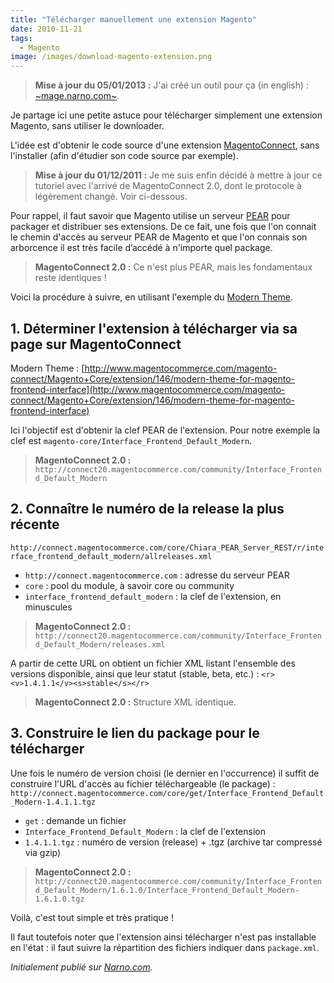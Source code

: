 ```yaml
---
title: "Télécharger manuellement une extension Magento"
date: 2010-11-21
tags:
  - Magento
image: /images/download-magento-extension.png
---
```


> **Mise à jour du 05/01/2013 :** J'ai créé un outil pour ça (in english) : [~mage.narno.com~](http://mage.narno.com).

Je partage ici une petite astuce pour télécharger simplement une extension Magento, sans utiliser le downloader.

L'idée est d'obtenir le code source d'une extension [MagentoConnect](http://www.magentocommerce.com/magento-connect), sans l'installer (afin d'étudier son code source par exemple).

<!-- excerpt -->

> **Mise à jour du 01/12/2011 :** Je me suis enfin décidé à mettre à jour ce tutoriel avec l'arrivé de MagentoConnect 2.0, dont le protocole à légèrement changé. Voir ci-dessous.

Pour rappel, il faut savoir que Magento utilise un serveur [PEAR](http://pear.php.net) pour packager et distribuer ses extensions. De ce fait, une fois que l'on connait le chemin d'accès au serveur PEAR de Magento et que l'on connais son arborcence il est très facile d’accédé à n'importe quel package.

> **MagentoConnect 2.0 :** Ce n'est plus PEAR, mais les fondamentaux reste identiques !

Voici la procédure à suivre, en utilisant l'exemple du [Modern Theme](http://www.magentocommerce.com/magento-connect/Magento+Core/extension/146/modern-theme-for-magento-frontend-interface).

## 1. Déterminer l'extension à télécharger via sa page sur MagentoConnect

Modern Theme : [http://www.magentocommerce.com/magento-connect/Magento+Core/extension/146/modern-theme-for-magento-frontend-interface](http://www.magentocommerce.com/magento-connect/Magento+Core/extension/146/modern-theme-for-magento-frontend-interface)

Ici l'objectif est d'obtenir la clef PEAR de l'extension. Pour notre exemple la clef est `magento-core/Interface_Frontend_Default_Modern`.

> **MagentoConnect 2.0 :** `http://connect20.magentocommerce.com/community/Interface_Frontend_Default_Modern`

## 2. Connaître le numéro de la release la plus récente

`http://connect.magentocommerce.com/core/Chiara_PEAR_Server_REST/r/interface_frontend_default_modern/allreleases.xml`

* `http://connect.magentocommerce.com` : adresse du serveur PEAR
* `core` : pool du module, à savoir core ou community
* `interface_frontend_default_modern` : la clef de l'extension, en minuscules

> **MagentoConnect 2.0 :** `http://connect20.magentocommerce.com/community/Interface_Frontend_Default_Modern/releases.xml`

A partir de cette URL on obtient un fichier XML listant l'ensemble des versions disponible, ainsi que leur statut (stable, beta, etc.) :
`<r><v>1.4.1.1</v><s>stable</s></r>`

> **MagentoConnect 2.0 :** Structure XML identique.

## 3. Construire le lien du package pour le télécharger

Une fois le numéro de version choisi (le dernier en l'occurrence) il suffit de construire l'URL d'accès au fichier téléchargeable (le package) :
`http://connect.magentocommerce.com/core/get/Interface_Frontend_Default_Modern-1.4.1.1.tgz`

* `get` : demande un fichier
* `Interface_Frontend_Default_Modern` : la clef de l'extension
* `1.4.1.1.tgz` : numéro de version (release) + .tgz (archive tar compressé via gzip)

> **MagentoConnect 2.0 :** `http://connect20.magentocommerce.com/community/Interface_Frontend_Default_Modern/1.6.1.0/Interface_Frontend_Default_Modern-1.6.1.0.tgz`

Voilà, c'est tout simple et très pratique !

Il faut toutefois noter que l'extension ainsi télécharger n'est pas installable en l'état : il faut suivre la répartition des fichiers indiquer dans `package.xml`.

_Initialement publié sur [Narno.com](http://narno.com/blog/telecharger-manuellement-une-extension-magento)._
